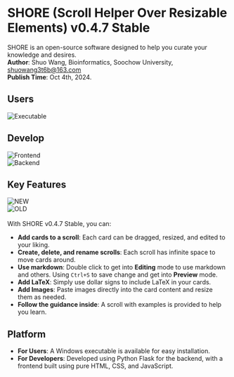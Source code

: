# SHORE (Scroll Helper Over Resizable Elements) v0.4.7 Stable
SHORE is an open-source software designed to help you curate your knowledge and desires.  
**Author**: Shuo Wang, Bioinformatics, Soochow University, shuowang3t6b@163.com  
**Publish Time**: Oct 4th, 2024.

## Users
![Executable](https://img.shields.io/badge/Platform-Windows%20Executable-orange)

## Develop
![Frontend](https://img.shields.io/badge/Frontend-HTML%2C%20CSS%2C%20JavaScript-brightgreen)<br>
![Backend](https://img.shields.io/badge/Backend-Python-blue)<br>


## Key Features 
![NEW](https://img.shields.io/badge/NEW%20FEATURE%20-Markdown-fedcba)<br>
![OLD](https://img.shields.io/badge/OLD%20FEATURES%20-LaTeX%2C%20Images-white)<br>
<br>
With SHORE v0.4.7 Stable, you can:
- **Add cards to a scroll**: Each card can be dragged, resized, and edited to your liking.
- **Create, delete, and rename scrolls**: Each scroll has infinite space to move cards around.
- **Use markdown**:  Double click to get into **Editing** mode to use markdown and others. Using `Ctrl+S` to save change and get into **Preview** mode.
- **Add LaTeX**: Simply use dollar signs to include LaTeX in your cards.
- **Add Images**: Paste images directly into the card content and resize them as needed.
- **Follow the guidance inside**: A scroll with examples is provided to help you learn.

## Platform
- **For Users**: A Windows executable is available for easy installation.
- **For Developers**: Developed using Python Flask for the backend, with a frontend built using pure HTML, CSS, and JavaScript.
